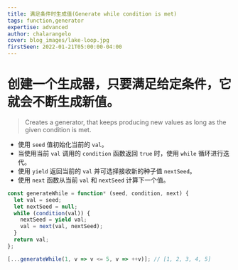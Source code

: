 ```yaml
---
title: 满足条件时生成值(Generate while condition is met)
tags: function,generator
expertise: advanced
author: chalarangelo
cover: blog_images/lake-loop.jpg
firstSeen: 2022-01-21T05:00:00-04:00
---
```


# 创建一个生成器，只要满足给定条件，它就会不断生成新值。
> Creates a generator, that keeps producing new values as long as the given condition is met.

- 使用 `seed` 值初始化当前的 `val`。
- 当使用当前 `val` 调用的 `condition` 函数返回 `true` 时，使用 `while` 循环进行迭代。
- 使用 `yield` 返回当前的 `val` 并可选择接收新的种子值 `nextSeed`。
- 使用 `next` 函数从当前 `val` 和 `nextSeed` 计算下一个值。

```js
const generateWhile = function* (seed, condition, next) {
  let val = seed;
  let nextSeed = null;
  while (condition(val)) {
    nextSeed = yield val;
    val = next(val, nextSeed);
  }
  return val;
};
```

```js
[...generateWhile(1, v => v <= 5, v => ++v)]; // [1, 2, 3, 4, 5]
```
